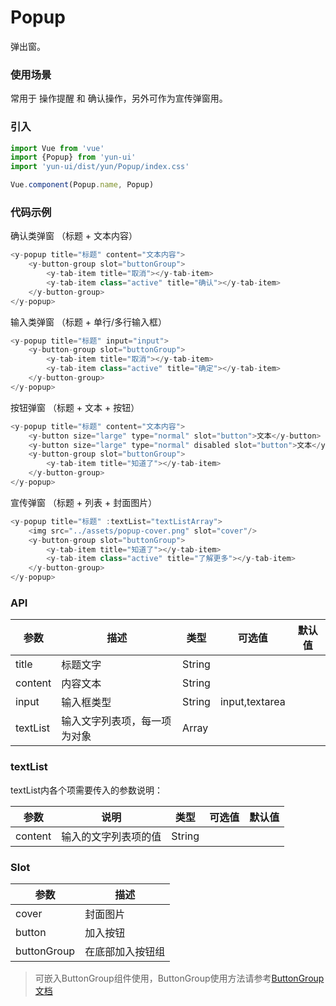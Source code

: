 # Popup

弹出窗。

### 使用场景

常用于 操作提醒 和 确认操作，另外可作为宣传弹窗用。

### 引入

``` javascript
import Vue from 'vue'
import {Popup} from 'yun-ui'
import 'yun-ui/dist/yun/Popup/index.css'

Vue.component(Popup.name, Popup)
```

### 代码示例

确认类弹窗 （标题 + 文本内容）
``` javascript
<y-popup title="标题" content="文本内容">
    <y-button-group slot="buttonGroup">
        <y-tab-item title="取消"></y-tab-item>
        <y-tab-item class="active" title="确认"></y-tab-item>
    </y-button-group>
</y-popup>
```

输入类弹窗 （标题 + 单行/多行输入框）
``` javascript
<y-popup title="标题" input="input">
    <y-button-group slot="buttonGroup">
        <y-tab-item title="取消"></y-tab-item>
        <y-tab-item class="active" title="确定"></y-tab-item>
    </y-button-group>
</y-popup>
```

按钮弹窗 （标题 + 文本 + 按钮）
``` javascript
<y-popup title="标题" content="文本内容">
    <y-button size="large" type="normal" slot="button">文本</y-button>
    <y-button size="large" type="normal" disabled slot="button">文本</y-button>
    <y-button-group slot="buttonGroup">
        <y-tab-item title="知道了"></y-tab-item>
    </y-button-group>
</y-popup>
```

宣传弹窗 （标题 + 列表 + 封面图片）
``` javascript
<y-popup title="标题" :textList="textListArray">
    <img src="../assets/popup-cover.png" slot="cover"/>
    <y-button-group slot="buttonGroup">
        <y-tab-item title="知道了"></y-tab-item>
        <y-tab-item class="active" title="了解更多"></y-tab-item>
    </y-button-group>
</y-popup>
```

### API

|   参数  |   描述  |   类型  |   可选值 |   默认值 |
|   ----    |   ----    |   ----    |   ----    |   ----    |
|   title   |   标题文字    |   String  |   | |
|   content |   内容文本    |   String  |   |  |
|   input   |   输入框类型  |   String  |    input,textarea      |    |
|   textList|   输入文字列表项，每一项为对象  |   Array   |     |   |

### textList

textList内各个项需要传入的参数说明：

|      参数      |    说明    |    类型    |       可选值    |      默认值   |
|     ----      |   ----     |   ----    |      ----      |     ----     |
|     content   |   输入的文字列表项的值 |   String  |  |       |

### Slot

|   参数  |   描述  |
|   ----    |   ----    |
|   cover   |   封面图片    |
|   button  |   加入按钮    |
|   buttonGroup |   在底部加入按钮组   |

> 可嵌入ButtonGroup组件使用，ButtonGroup使用方法请参考[ButtonGroup文档](./buttonGroup)